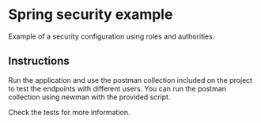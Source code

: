 # Spring security example

Example of a security configuration using roles and authorities.

## Instructions

Run the application and use the postman collection included on the project to test the endpoints with different users. You can run the postman collection using newman with the provided script.

Check the tests for more information.
